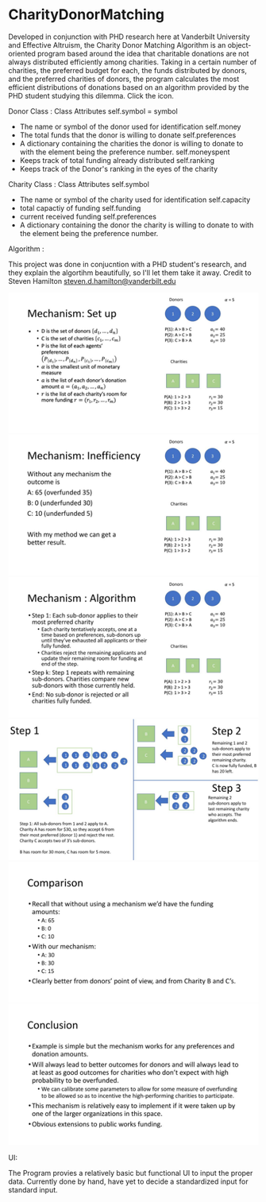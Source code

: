 # CharityDonorMatching

Developed in conjunction with PHD research here at Vanderbilt University and Effective Altruism, the Charity Donor Matching Algorithm is an object-oriented program based around the idea that charitable donations are not always distributed efficiently among charities. Taking in a certain number of charities, the preferred budget for each, the funds distributed by donors, and the preferred charities of donors, the program calculates the most efficient distributions of donations based on an algorithm provided by the PHD student studying this dilemma. Click the icon.


Donor Class : 
 Class Attributes 
  self.symbol = symbol
  - The name or symbol of the donor used for identification 
  self.money
  - The total funds that the donor is willing to donate 
  self.preferences 
  - A dictionary containing the charities the donor is willing to donate to with the               element being the preference number.
  self.moneyspent
  - Keeps track of total funding already distributed 
  self.ranking
  - Keeps track of the Donor's ranking in the eyes of the charity 
  
Charity Class : 
 Class Attributes
  self.symbol
  - The name or symbol of the charity used for identification 
  self.capacity 
  - total capactiy of funding
  self.funding
  - current received funding
  self.preferences
  - A dictionary containing the donor the charity is willing to donate to with the               element being the preference number.
  
Algorithm : 

This project was done in conjucntion with a PHD student's research, and they explain the algortihm beautifully, so I'll let them take it away. 
Credit to Steven Hamilton 
steven.d.hamilton@vanderbilt.edu

![Pic 1](CharityDonorImages/Presentation2.pptx.jpg)
![Pic 2](CharityDonorImages/Presentation2.pptx(1).jpg)
![Pic 3](CharityDonorImages/Presentation2.pptx(2).jpg)
![Pic 4](CharityDonorImages/Presentation2.pptx(3).jpg)
![Pic 5](CharityDonorImages/Presentation2.pptx(4).jpg)
![Pic 6](CharityDonorImages/Presentation2.pptx(5).jpg)


UI: 

The Program provies a relatively basic but functional UI to input the proper data. Currently done by hand, have yet to decide a standardized input for standard input. 






  
